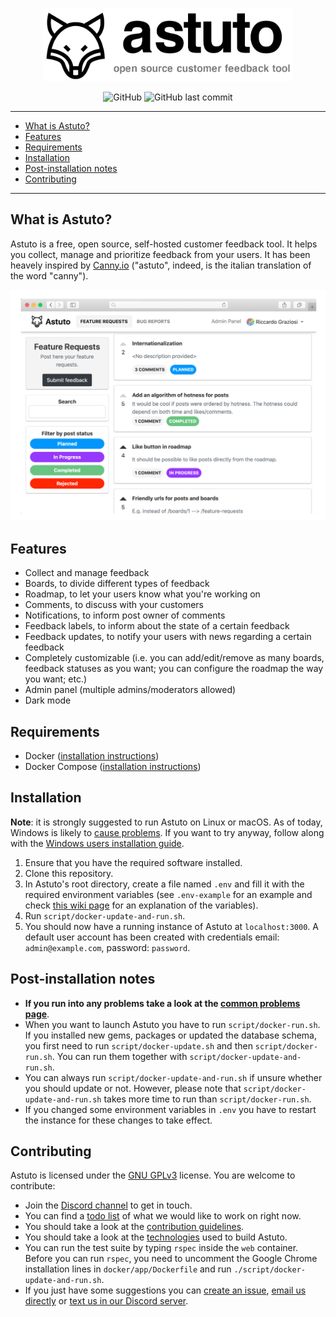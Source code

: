 <p align="center"><img width="400" src="./images/logo-and-name.png" /></p>
<p align="center">
  <img alt="GitHub" src="https://img.shields.io/github/license/riggraz/astuto?color=black&style=flat">
  <img alt="GitHub last commit" src="https://img.shields.io/github/last-commit/riggraz/astuto?color=black&style=flat">
  <br>
</p>

---

- [What is Astuto?](#what-is-astuto)
- [Features](#features)
- [Requirements](#requirements)
- [Installation](#installation)
- [Post-installation notes](#post-installation-notes)
- [Contributing](#contributing)

---

## What is Astuto?

Astuto is a free, open source, self-hosted customer feedback tool. It helps you collect, manage and prioritize feedback from your users.
It has been heavely inspired by [Canny.io](https://canny.io/) ("astuto", indeed, is the italian translation of the word "canny").

<img src="./images/featured-image.png" />

## Features

* Collect and manage feedback
* Boards, to divide different types of feedback
* Roadmap, to let your users know what you're working on
* Comments, to discuss with your customers
* Notifications, to inform post owner of comments
* Feedback labels, to inform about the state of a certain feedback
* Feedback updates, to notify your users with news regarding a certain feedback
* Completely customizable (i.e. you can add/edit/remove as many boards, feedback statuses as you want; you can configure the roadmap the way you want; etc.)
* Admin panel (multiple admins/moderators allowed)
* Dark mode

## Requirements

* Docker ([installation instructions](https://docs.docker.com/install/))
* Docker Compose ([installation instructions](https://docs.docker.com/compose/install/))

## Installation

**Note**: it is strongly suggested to run Astuto on Linux or macOS. As of today, Windows is likely to [cause problems](https://github.com/riggraz/astuto/wiki/Common-problems#standard_init_linuxgo211-exec-user-process-caused-no-such-file-or-directory). If you want to try anyway, follow along with the [Windows users installation guide](https://github.com/riggraz/astuto/wiki/Installation-for-Windows-users).

1. Ensure that you have the required software installed.
2. Clone this repository.
3. In Astuto's root directory, create a file named `.env` and fill it with the required environment variables (see `.env-example` for an example and check [this wiki page](https://github.com/riggraz/astuto/wiki/Required-environment-variables) for an explanation of the variables).
4. Run `script/docker-update-and-run.sh`.
5. You should now have a running instance of Astuto at `localhost:3000`. A default user account has been created with credentials email: `admin@example.com`, password: `password`.

## Post-installation notes

* **If you run into any problems take a look at the [common problems page](https://github.com/riggraz/astuto/wiki/Common-problems)**.
* When you want to launch Astuto you have to run `script/docker-run.sh`. If you installed new gems, packages or updated the database schema, you first need to run `script/docker-update.sh` and then `script/docker-run.sh`. You can run them together with `script/docker-update-and-run.sh`.
* You can always run `script/docker-update-and-run.sh` if unsure whether you should update or not. However, please note that `script/docker-update-and-run.sh` takes more time to run than `script/docker-run.sh`.
* If you changed some environment variables in `.env` you have to restart the instance for these changes to take effect.

## Contributing

Astuto is licensed under the [GNU GPLv3](https://github.com/riggraz/astuto/blob/master/LICENSE) license. You are welcome to contribute:
* Join the [Discord channel](https://discord.gg/SrtUMRp) to get in touch.
* You can find a [todo list](https://github.com/riggraz/astuto/projects/1) of what we would like to work on right now.
* You should take a look at the [contribution guidelines](https://github.com/riggraz/astuto/wiki/Contribution-Guidelines).
* You should take a look at the [technologies](https://github.com/riggraz/astuto/wiki/Technologies) used to build Astuto.
* You can run the test suite by typing `rspec` inside the `web` container. Before you can run `rspec`, you need to uncomment the Google Chrome installation lines in `docker/app/Dockerfile` and run `./script/docker-update-and-run.sh`.
* If you just have some suggestions you can [create an issue](https://github.com/riggraz/astuto/issues), [email us directly](mailto:riccardo.graziosi97@gmail.com) or [text us in our Discord server](https://discord.gg/SrtUMRp).
